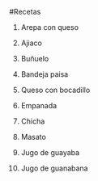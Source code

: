 #Recetas
1. Arepa con queso
2. Ajiaco
3. Buñuelo

4. Bandeja paisa
5. Queso con bocadillo
6. Empanada

7. Chicha
8. Masato
9. Jugo de guayaba

10. Jugo de guanabana